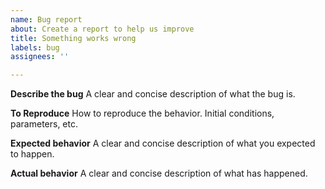 ```yaml
---
name: Bug report
about: Create a report to help us improve
title: Something works wrong
labels: bug
assignees: ''

---
```


**Describe the bug**
A clear and concise description of what the bug is.

**To Reproduce**
How to reproduce the behavior. Initial conditions, parameters, etc.

**Expected behavior**
A clear and concise description of what you expected to happen.

**Actual behavior**
A clear and concise description of what has happened.
